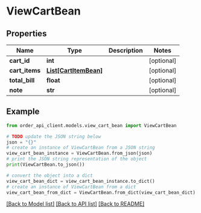 # ViewCartBean


## Properties

Name | Type | Description | Notes
------------ | ------------- | ------------- | -------------
**cart_id** | **int** |  | [optional] 
**cart_items** | [**List[CartItemBean]**](CartItemBean.md) |  | [optional] 
**total_bill** | **float** |  | [optional] 
**note** | **str** |  | [optional] 

## Example

```python
from order_api_client.models.view_cart_bean import ViewCartBean

# TODO update the JSON string below
json = "{}"
# create an instance of ViewCartBean from a JSON string
view_cart_bean_instance = ViewCartBean.from_json(json)
# print the JSON string representation of the object
print(ViewCartBean.to_json())

# convert the object into a dict
view_cart_bean_dict = view_cart_bean_instance.to_dict()
# create an instance of ViewCartBean from a dict
view_cart_bean_from_dict = ViewCartBean.from_dict(view_cart_bean_dict)
```
[[Back to Model list]](../README.md#documentation-for-models) [[Back to API list]](../README.md#documentation-for-api-endpoints) [[Back to README]](../README.md)


